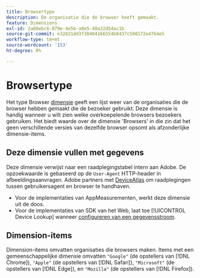 ```yaml
---
title: Browsertype
description: De organisatie die de browser heeft gemaakt.
feature: Dimensions
exl-id: 2a88ebc6-879e-4e5b-a8e5-40a32d54ac1b
source-git-commit: e32821dd3f30404166554b8437c508172e4764e5
workflow-type: tm+mt
source-wordcount: '153'
ht-degree: 0%

---
```


# Browsertype

Het type Browser [dimensie](overview.md) geeft een lijst weer van de organisaties die de browser hebben gemaakt die de bezoeker gebruikt. Deze dimensie is handig wanneer u wilt zien welke overkoepelende browsers bezoekers gebruiken. Het biedt waarde over de dimensie &#39;Browsers&#39; in die zin dat het geen verschillende versies van dezelfde browser opsomt als afzonderlijke dimensie-items.

## Deze dimensie vullen met gegevens

Deze dimensie verwijst naar een raadplegingstabel intern aan Adobe. De opzoekwaarde is gebaseerd op de `User-Agent` HTTP-header in afbeeldingsaanvragen. Adobe partners met [DeviceAtlas](https://deviceatlas.com/) om raadplegingen tussen gebruikersagent en browser te handhaven.

* Voor de implementaties van AppMeasurementen, werkt deze dimensie uit de doos.
* Voor de implementaties van SDK van het Web, laat toe [!UICONTROL Device Lookup] wanneer [configureren van een gegevensstroom](https://experienceleague.adobe.com/docs/experience-platform/datastreams/configure.html).

## Dimension-items

Dimension-items omvatten organisaties die browsers maken. Items met een gemeenschappelijke dimensie omvatten `"Google"` (de opstellers van [!DNL Chrome]), `"Apple"` (de opstellers van [!DNL Safari]), `"Microsoft"` (de opstellers van [!DNL Edge]), en `"Mozilla"` (de opstellers van [!DNL Firefox]).
